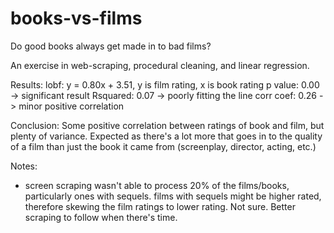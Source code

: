 # books-vs-films
Do good books always get made in to bad films?

An exercise in web-scraping, procedural cleaning, and linear regression.

Results:
lobf:  y = 0.80x + 3.51,   y is film rating, x is book rating
p value: 0.00   -> significant result
Rsquared: 0.07  -> poorly fitting the line
corr coef: 0.26 -> minor positive correlation

Conclusion: 
Some positive correlation between ratings of book and film, but plenty of variance. Expected as there's a lot more that goes in to the quality of a film than just the book it came from (screenplay, director, acting, etc.)

Notes: 
- screen scraping wasn't able to process 20% of the films/books, particularly ones with sequels. films with sequels might be higher rated, therefore skewing the film ratings to lower rating. Not sure. Better scraping to follow when there's time.
